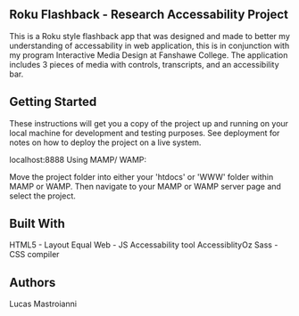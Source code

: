 
## Roku Flashback - Research Accessability Project
This is a Roku style flashback app that was designed and made to better my understanding of accessability in web application, this is in conjunction with my program Interactive Media Design at Fanshawe College. The application includes 3 pieces of media with controls, transcripts, and an accessibility bar.

## Getting Started
These instructions will get you a copy of the project up and running on your local machine for development and testing purposes. See deployment for notes on how to deploy the project on a live system.

localhost:8888 Using MAMP/ WAMP:

Move the project folder into either your 'htdocs' or 'WWW' folder within MAMP or WAMP. Then navigate to your MAMP or WAMP server page and select the project.

## Built With
HTML5 - Layout
Equal Web - JS Accessability tool
AccessiblityOz 
Sass - CSS compiler

## Authors
Lucas Mastroianni
